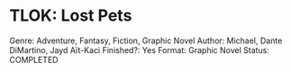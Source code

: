 # TLOK: Lost Pets

Genre: Adventure, Fantasy, Fiction, Graphic Novel
Author: Michael, Dante DiMartino, Jayd Aït-Kaci
Finished?: Yes
Format: Graphic Novel
Status: COMPLETED